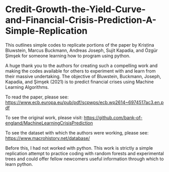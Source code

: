 # Credit-Growth-the-Yield-Curve-and-Financial-Crisis-Prediction-A-Simple-Replication
This outlines simple codes to replicate portions of the paper by Kristina Bluwstein, Marcus Buckmann, Andreas Joseph, Sujit Kapadia, and Özgür Şimşek for someone learning how to program using python.

A huge thank you to the authors for creating such a compelling work and making the codes available for others to experiment with and learn from their massive undertaking. The objective of Bluwstein, Buckmann, Joseph, Kapadia, and Şimşek (2021) is to predict financial crises using Machine Learning Algorithms. 

To read the paper, please see: https://www.ecb.europa.eu/pub/pdf/scpwps/ecb.wp2614~6974517ac3.en.pdf

To see the original work, please visit: https://github.com/bank-of-england/MachineLearningCrisisPrediction

To see the dataset with which the authors were working, please see: https://www.macrohistory.net/database/

Before this, I had not worked with python. This work is strictly a simple replication attempt to practice coding with random forests and experimental trees and could offer fellow newcomers useful information through which to learn python.  

